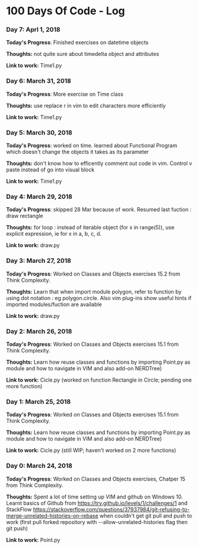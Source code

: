 # 100 Days Of Code - Log

### Day 7: Aprl 1, 2018

**Today's Progress**: Finished exercises on datetime objects

**Thoughts:** not quite sure about timedelta object and attributes

**Link to work:** Time1.py


### Day 6: March 31, 2018

**Today's Progress**: More exercise on Time class

**Thoughts:** use replace r in vim to edit characters more efficiently

**Link to work:** Time1.py

### Day 5: March 30, 2018

**Today's Progress**: worked on time. learned about Functional Program which doesn't change the objects it takes as its parameter

**Thoughts:** don't know how to efficently comment out code in vim. Control v paste instead of go into visual block

**Link to work:** Time1.py

### Day 4: March 29, 2018

**Today's Progress**: skipped 28 Mar because of work. Resumed last fuction : draw rectangle

**Thoughts:** for loop : instead of iterable object (for x in range(5)), use explicit expression, ie for x in a, b, c, d.

**Link to work:** draw.py

### Day 3: March 27, 2018

**Today's Progress**: Worked on Classes and Objects exercises 15.2 from Think Complexity. 

**Thoughts:** Learn that when import module polygon, refer to function by using dot notation : eg polygon.circle. Also vim plug-ins show useful hints if imported modules/fuction are available

**Link to work:** draw.py

### Day 2: March 26, 2018

**Today's Progress**: Worked on Classes and Objects exercises 15.1 from Think Complexity. 

**Thoughts:** Learn how reuse classes and functions by importing Point.py as module and how to navigate in VIM and also add-on NERDTree)

**Link to work:** Cicle.py (worked on function Rectangle in Circle; pending one more function)

### Day 1: March 25, 2018

**Today's Progress**: Worked on Classes and Objects exercises 15.1 from Think Complexity. 

**Thoughts:** Learn how reuse classes and functions by importing Point.py as module and how to navigate in VIM and also add-on NERDTree)

**Link to work:** Cicle.py (still WIP; haven't worked on 2 more functions)


### Day 0: March 24, 2018

**Today's Progress**: Worked on Classes and Objects exercises, Chatper 15 from Think Complexity. 

**Thoughts:** Spent a lot of time setting up VIM and github on Windows 10. Learnt basics of Github from https://try.github.io/levels/1/challenges/1 and StackFlow https://stackoverflow.com/questions/37937984/git-refusing-to-merge-unrelated-histories-on-rebase when couldn't get git pull and push to work (first pull forked repository with --allow-unrelated-histories flag then git push)

**Link to work:** Point.py
